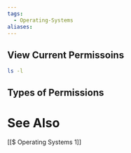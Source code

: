 ```yaml
---
tags:
  - Operating-Systems
aliases:
---
```

## View Current Permissoins
```bash
ls -l
```

## Types of Permissions



# See Also
[[$ Operating Systems 1]]